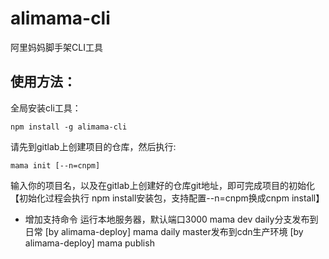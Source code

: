 # alimama-cli
阿里妈妈脚手架CLI工具

## 使用方法：

全局安装cli工具：

    npm install -g alimama-cli

请先到gitlab上创建项目的仓库，然后执行:

    mama init [--n=cnpm]

输入你的项目名，以及在gitlab上创建好的仓库git地址，即可完成项目的初始化
【初始化过程会执行 npm install安装包，支持配置--n=cnpm换成cnpm install】

+ 增加支持命令
运行本地服务器，默认端口3000
    mama dev
daily分支发布到日常 [by alimama-deploy]
    mama daily
master发布到cdn生产环境 [by alimama-deploy]
    mama publish

